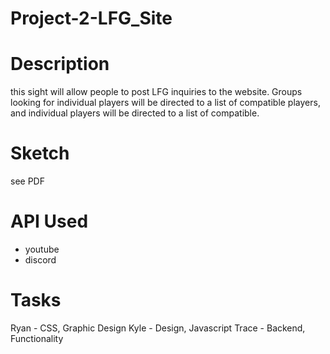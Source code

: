 # Project-2-LFG_Site

# Description

this sight will allow people to post LFG inquiries to the website. Groups looking for individual players will be directed to a list of compatible players, and individual players will be directed to a list of compatible.

# Sketch
see PDF

# API Used
- youtube
- discord

# Tasks
Ryan - CSS, Graphic Design
Kyle - Design, Javascript
Trace - Backend, Functionality
